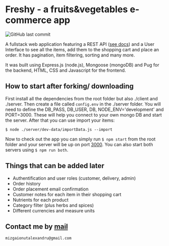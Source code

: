 # Freshy - a fruits&vegetables e-commerce app

![GitHub last commit](https://img.shields.io/github/last-commit/mizgaionutalexandru/freshy?style=flat-square)

A fullstack web application featuring a REST API ([see docs](https://documenter.getpostman.com/view/18017651/2s7ZE4N5EP)) and a User Interface to see all the items, add them to the shopping cart and place an order. It has pagination, item filtering, sorting and many more.

It was built using Express.js (node.js), Mongoose (mongoDB) and Pug for the backend, HTML, CSS and Javascript for the frontend.

## How to start after forking/ downloading
First install all the dependencies from the root folder but also ./client and ./server.
Then create a file called `config.env` in the ./server folder. You will need to define the DB_PASS, DB_USER, DB, NODE_ENV='development' and PORT=3000. These will help you connect to your own mongo DB and start the server. After that you can use import your items:
```console
$ node ./server/dev-data/importData.js --import
```
Now to check out the app you can simply run `$ npm start` from the root folder and your server will be up on port [3000](http://localhost:3000/). You can also start both servers using `$ npm run both`.


## Things that can be added later

- Authentification and user roles (customer, delivery, admin)
- Order history
- Order placement email confirmation
- Customer notes for each item in their shopping cart
- Nutrients for each product
- Category filter (plus herbs and spices)
- Different currencies and measure units

## Contact me by [mail](mailto:mizgaionutalexandru@gmail.com)

    mizgaionutalexandru@gmail.com
